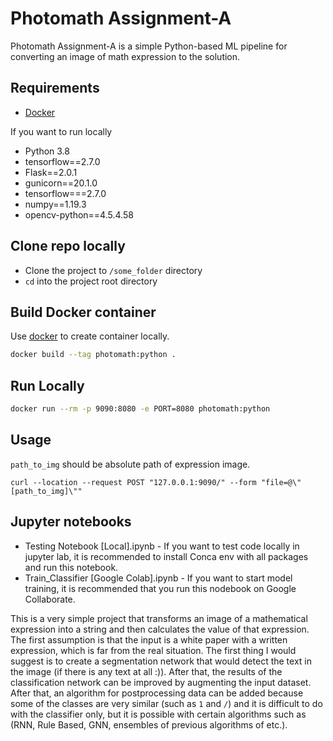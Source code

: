 # Photomath Assignment-A

Photomath Assignment-A is a simple Python-based ML pipeline for converting an image of math expression to the solution.

## Requirements

* [Docker](https://www.docker.com/)

If you want to run locally
* Python 3.8
* tensorflow==2.7.0
* Flask==2.0.1
* gunicorn==20.1.0
* tensorflow===2.7.0
* numpy==1.19.3
* opencv-python==4.5.4.58

## Clone repo locally
* Clone the project to `/some_folder` directory
* `cd` into the project root directory

## Build Docker container

Use [docker](https://www.docker.com/) to create container locally.

```bash
docker build --tag photomath:python .
```

## Run Locally
```bash
docker run --rm -p 9090:8080 -e PORT=8080 photomath:python
```

## Usage

`path_to_img` should be absolute path of expression image.
```curl
curl --location --request POST "127.0.0.1:9090/" --form "file=@\"[path_to_img]\""
```

## Jupyter notebooks

* Testing Notebook [Local].ipynb -  If you want to test code locally in jupyter lab, it is recommended to install Conca env with all packages and run this notebook.
* Train_Classifier [Google Colab].ipynb - If you want to start model training, it is recommended that you run this nodebook on Google Collaborate.

This is a very simple project that transforms an image of a mathematical expression into a string and then calculates the value of that expression. The first assumption is that the input is a white paper with a written expression, which is far from the real situation. The first thing I would suggest is to create a segmentation network that would detect the text in the image (if there is any text at all :)). After that, the results of the classification network can be improved by augmenting the input dataset. After that, an algorithm for postprocessing data can be added because some of the classes are very similar (such as `1` and `/`) and it is difficult to do with the classifier only, but it is possible with certain algorithms such as (RNN, Rule Based, GNN, ensembles of previous algorithms of etc.).
